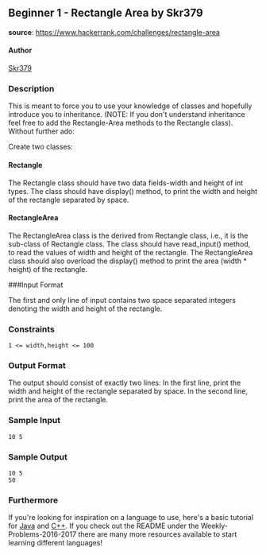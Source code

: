 ## Beginner 1 - Rectangle Area by Skr379
__source__:
https://www.hackerrank.com/challenges/rectangle-area
#### Author
[Skr379](https://www.hackerrank.com/Skr379)

### Description
This is meant to force you to use your knowledge of classes and hopefully
introduce you to inheritance. (NOTE: If you don't understand inheritance feel free to
add the Rectangle-Area methods to the Rectangle class). Without further ado:

Create two classes:

#### Rectangle
The Rectangle class should have two data fields-width and height of int types. The class should have display() method, to print the width and height of the rectangle separated by space.

#### RectangleArea
The RectangleArea class is the derived from Rectangle class, i.e., it is the sub-class of Rectangle class. The class should have read_input() method, to read the values of width and height of the rectangle. The RectangleArea class should also overload the display() method to print the area (width * height) of the rectangle.

###Input Format

The first and only line of input contains two space separated integers denoting the width and height of the rectangle.

### Constraints
```
1 <= width,height <= 100
```

### Output Format

The output should consist of exactly two lines:
In the first line, print the width and height of the rectangle separated by space.
In the second line, print the area of the rectangle.

### Sample Input
```
10 5
```

### Sample Output
```
10 5
50
```



### Furthermore
If you're looking for inspiration on a language to use, here's a basic tutorial
for [Java](http://www.codeproject.com/Articles/2853/Java-Basics-Input-and-Output)
and [C++](http://www.cplusplus.com/doc/tutorial/basic_io/).  If you check out
the README under the Weekly-Problems-2016-2017 there are many more resources
available to start learning different languages!

